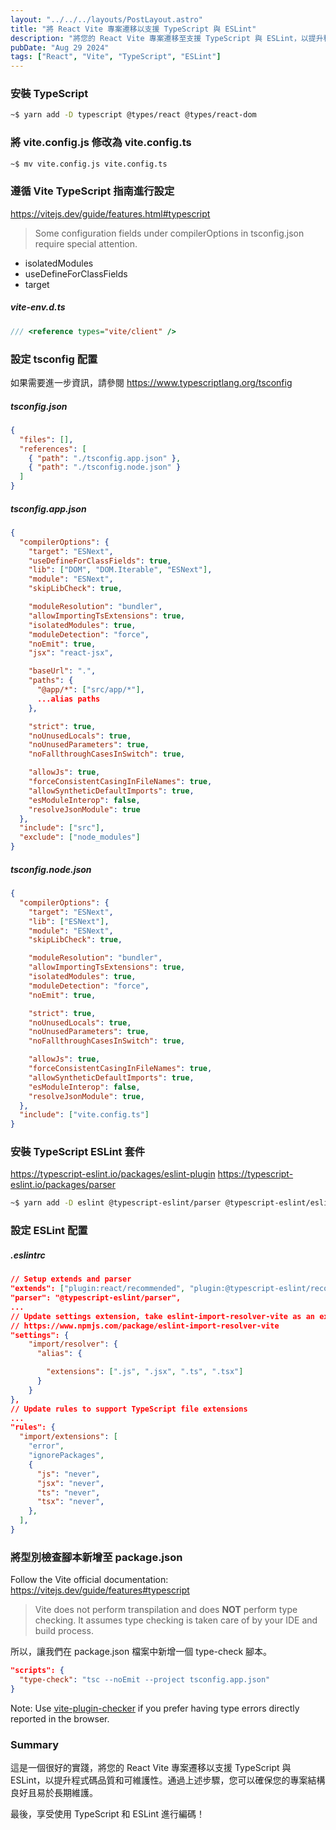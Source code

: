```yaml
---
layout: "../../../layouts/PostLayout.astro"
title: "將 React Vite 專案遷移以支援 TypeScript 與 ESLint"
description: "將您的 React Vite 專案遷移至支援 TypeScript 與 ESLint，以提升程式碼品質和可維護性。"
pubDate: "Aug 29 2024"
tags: ["React", "Vite", "TypeScript", "ESLint"]
---
```


### 安裝 TypeScript

```bash
~$ yarn add -D typescript @types/react @types/react-dom
```
### 將 vite.config.js 修改為 vite.config.ts

```bash
~$ mv vite.config.js vite.config.ts
```

### 遵循 Vite TypeScript 指南進行設定
https://vitejs.dev/guide/features.html#typescript

>Some configuration fields under compilerOptions in tsconfig.json require special attention.
- isolatedModules
- useDefineForClassFields
- target

<h5 a><strong>vite-env.d.ts</strong></h5>

```typescript
/// <reference types="vite/client" />
```

### 設定 tsconfig 配置

如果需要進一步資訊，請參閱
https://www.typescriptlang.org/tsconfig

<h5 a><strong>tsconfig.json</strong></h5>

```json
{
  "files": [],
  "references": [
    { "path": "./tsconfig.app.json" },
    { "path": "./tsconfig.node.json" }
  ]
}
```

<h5 a><strong>tsconfig.app.json</strong></h5>

```json
{
  "compilerOptions": {
    "target": "ESNext",
    "useDefineForClassFields": true,
    "lib": ["DOM", "DOM.Iterable", "ESNext"],
    "module": "ESNext",
    "skipLibCheck": true,

    "moduleResolution": "bundler",
    "allowImportingTsExtensions": true,
    "isolatedModules": true,
    "moduleDetection": "force",
    "noEmit": true,
    "jsx": "react-jsx",

    "baseUrl": ".",
    "paths": {
      "@app/*": ["src/app/*"],
      ...alias paths
    },

    "strict": true,
    "noUnusedLocals": true,
    "noUnusedParameters": true,
    "noFallthroughCasesInSwitch": true,

    "allowJs": true,
    "forceConsistentCasingInFileNames": true,
    "allowSyntheticDefaultImports": true,
    "esModuleInterop": false,
    "resolveJsonModule": true
  },
  "include": ["src"],
  "exclude": ["node_modules"]
}
```

<h5 a><strong>tsconfig.node.json</strong></h5>

```json
{
  "compilerOptions": {
    "target": "ESNext",
    "lib": ["ESNext"],
    "module": "ESNext",
    "skipLibCheck": true,

    "moduleResolution": "bundler",
    "allowImportingTsExtensions": true,
    "isolatedModules": true,
    "moduleDetection": "force",
    "noEmit": true,

    "strict": true,
    "noUnusedLocals": true,
    "noUnusedParameters": true,
    "noFallthroughCasesInSwitch": true,

    "allowJs": true,
    "forceConsistentCasingInFileNames": true,
    "allowSyntheticDefaultImports": true,
    "esModuleInterop": false,
    "resolveJsonModule": true,
  },
  "include": ["vite.config.ts"]
}
```

### 安裝 TypeScript ESLint 套件
https://typescript-eslint.io/packages/eslint-plugin
https://typescript-eslint.io/packages/parser

```bash
~$ yarn add -D eslint @typescript-eslint/parser @typescript-eslint/eslint-plugin
```

### 設定 ESLint 配置

<h5 a><strong>.eslintrc</strong></h5>

```json
// Setup extends and parser
"extends": ["plugin:react/recommended", "plugin:@typescript-eslint/recommended"],
"parser": "@typescript-eslint/parser",
...
// Update settings extension, take eslint-import-resolver-vite as an example
// https://www.npmjs.com/package/eslint-import-resolver-vite
"settings": {
    "import/resolver": {
      "alias": {

        "extensions": [".js", ".jsx", ".ts", ".tsx"]
      }
    }
},
// Update rules to support TypeScript file extensions
...
"rules": {
  "import/extensions": [
    "error",
    "ignorePackages",
    {
      "js": "never",
      "jsx": "never",
      "ts": "never",
      "tsx": "never",
    },
  ],
}

```

### 將型別檢查腳本新增至 package.json

Follow the Vite official documentation:
https://vitejs.dev/guide/features#typescript

> Vite does not perform transpilation and does <strong>NOT</strong> perform type checking. It assumes type checking is taken care of by your IDE and build process.

所以，讓我們在 package.json 檔案中新增一個 type-check 腳本。

```json
"scripts": {
  "type-check": "tsc --noEmit --project tsconfig.app.json"
}
```

Note: Use [vite-plugin-checker](https://github.com/fi3ework/vite-plugin-checker) if you prefer having type errors directly reported in the browser.

### Summary
這是一個很好的實踐，將您的 React Vite 專案遷移以支援 TypeScript 與 ESLint，以提升程式碼品質和可維護性。通過上述步驟，您可以確保您的專案結構良好且易於長期維護。

最後，享受使用 TypeScript 和 ESLint 進行編碼！


